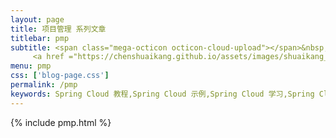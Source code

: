 ```yaml
---
layout: page
title: 项目管理 系列文章
titlebar: pmp
subtitle: <span class="mega-octicon octicon-cloud-upload"></span>&nbsp;&nbsp;
     <a href ="https://chenshuaikang.github.io/assets/images/shuaikang_chen.jpg">关注公众号：<font color="#00FF00">陈言懒调</font>，获取更多内容。</a>
menu: pmp
css: ['blog-page.css']
permalink: /pmp
keywords: Spring Cloud 教程,Spring Cloud 示例,Spring Cloud 学习,Spring Cloud 资源,Spring Cloud
---
```

{% include pmp.html %}